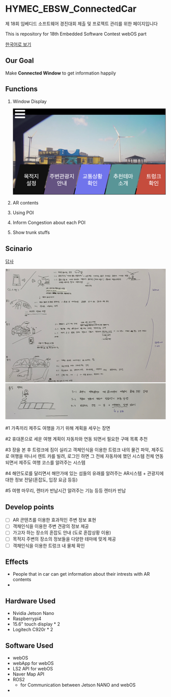 # HYMEC_EBSW_ConnectedCar

제 18회 임베디드 소프트웨어 경진대회 제출 및 프로젝트 관리를 위한 페이지입니다

This is repository for 18th Embedded Software Contest webOS part

[한국어로 보기](./korean/README.md)

## Our Goal

Make **Connected Window** to get information happily

## Functions

1. Window Display

   ![main](./imges/index.png)

2. AR contents
3. Using POI
4. Inform Congestion about each POI
5. Show trunk stuffs

## Scinario

[답사](https://www.notion.so/hyuncello/5766916165ca437497203504cc41a0ee)

![scenario1](./imges/scenario1.png)
![scenario2](./imges/scenario2.png)

#1 가족끼리 제주도 여행을 가기 위해 계획을 세우는 장면

#2 휴대폰으로 세운 여행 계획이 자동차와 연동 되면서 필요한 구매 목록 추천

#3 장을 본 후 트렁크에 짐이 실리고 객체인식을 이용한 트렁크 내의 물건 파악, 제주도로 여행을 떠나서 렌트 카를 빌려, 로그인 하면 그 전에 자동차에 했던 시스템 전체 연동 되면서 제주도 여행 코스를 알려주는 시스템

#4 해안도로를 달리면서 해안가에 있는 섬들의 유래를 알려주는 AR시스템 + 관광지에 대한 정보 전달(혼잡도, 입장 요금  등등)

#5 여행 마무리, 렌터카 반납시간 알려주는 기능 등등 렌터카 반납


## Develop points

- [ ] AR 콘텐츠를 이용한 효과적인 주변 정보 표현
- [ ] 객채인식을 이용한 주변 견광의 정보 제공
- [ ] 가고자 하는 장소의 혼잡도 안내 (도로 혼잡상황 이용)
- [ ] 목적지 주변의 장소의 정보들을 다양한 테마에 맞게 제공
- [ ] 객채인식을 이용한 트렁크 내 물체 확인

## Effects

- People that in car can get information about their intrests with AR contents
- 

## Hardware Used

- Nvidia Jetson Nano
- Raspberrypi4
- 15.6" touch display \* 2
- Logitech C920r \* 2

## Software Used

- webOS
- webApp for webOS
- LS2 API for webOS
- Naver Map API
- ROS2
  - for Communication between Jetson NANO and webOS
-
